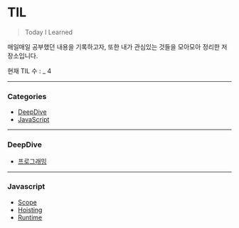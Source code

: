 # TIL

> Today I Learned

매일매일 공부했던 내용을 기록하고자, 또한 내가 관심있는 것들을 모아모아 정리한 저장소입니다.

현재 TIL 수 : _ 4

---
### Categories
* [DeepDive](#deepdive)
* [JavaScript](#javascript)

---

### DeepDive
- [프로그래밍](Deep-dive/1장-프로그래밍/1-프로그래밍.md)


---

### Javascript
- [Scope](Javascript/Scope.md)
- [Hoisting](Javascript/Hoisting.md)
- [Runtime](Javascript/Runtime.md)